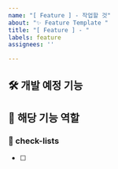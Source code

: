 ```yaml
---
name: "[ Feature ] - 작업할 것"
about: "✨ Feature Template "
title: "[ Feature ] - "
labels: feature
assignees: ''

---
```


## 🛠️ 개발 예정 기능 

##  💭 해당 기능 역할 

### 📝 check-lists

- [ ]